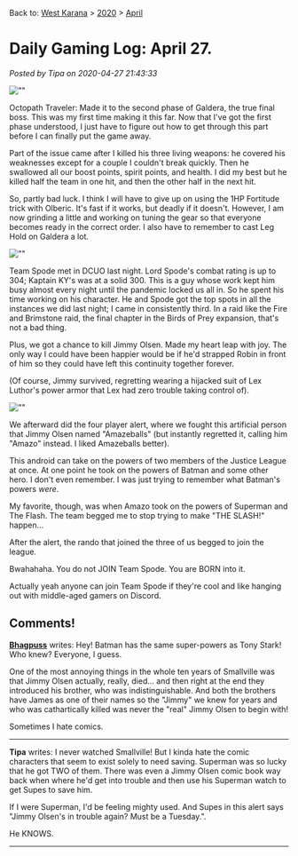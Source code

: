Back to: [West Karana](/posts/westkarana.md) > [2020](/posts/2020/westkarana.md) > [April](./westkarana.md)
# Daily Gaming Log: April 27.

*Posted by Tipa on 2020-04-27 21:43:33*


![\"\"](\"https://chasingdings.com/wp-content/uploads/2020/04/2020042615283300-93C1C73A3BAF9123A15B9B24886B634B-1024x576.jpg\")

Octopath Traveler: Made it to the second phase of Galdera, the true final boss. This was my first time making it this far. Now that I've got the first phase understood, I just have to figure out how to get through this part before I can finally put the game away.



Part of the issue came after I killed his three living weapons: he covered his weaknesses except for a couple I couldn't break quickly. Then he swallowed all our boost points, spirit points, and health. I did my best but he killed half the team in one hit, and then the other half in the next hit.



So, partly bad luck. I think I will have to give up on using the 1HP Fortitude trick with Olberic. It's fast if it works, but deadly if it doesn't. However, I am now grinding a little and working on tuning the gear so that everyone becomes ready in the correct order. I also have to remember to cast Leg Hold on Galdera a lot.



![\"\"](\"https://chasingdings.com/wp-content/uploads/2020/04/MPYR0298_AUDIO-PC-26-22.09.480-1024x576.jpg\")

Team Spode met in DCUO last night. Lord Spode's combat rating is up to 304; Kaptain KY's was at a solid 300. This is a guy whose work kept him busy almost every night until the pandemic locked us all in. So he spent his time working on his character. He and Spode got the top spots in all the instances we did last night; I came in consistently third. In a raid like the Fire and Brimstone raid, the final chapter in the Birds of Prey expansion, that's not a bad thing.



Plus, we got a chance to kill Jimmy Olsen. Made my heart leap with joy. The only way I could have been happier would be if he'd strapped Robin in front of him so they could have left this continuity together forever.



(Of course, Jimmy survived, regretting wearing a hijacked suit of Lex Luthor's power armor that Lex had zero trouble taking control of).



![\"\"](\"https://chasingdings.com/wp-content/uploads/2020/04/MPYR0295_AUDIO-PC-26-22.43.230-1024x576.jpg\")

We afterward did the four player alert, where we fought this artificial person that Jimmy Olsen named \"Amazeballs\" (but instantly regretted it, calling him \"Amazo\" instead. I liked Amazeballs better).



This android can take on the powers of two members of the Justice League at once. At one point he took on the powers of Batman and some other hero. I don't even remember. I was just trying to remember what Batman's powers *were*.





My favorite, though, was when Amazo took on the powers of Superman and The Flash. The team begged me to stop trying to make \"THE SLASH!\" happen...



After the alert, the rando that joined the three of us begged to join the league.



Bwahahaha. You do not JOIN Team Spode. You are BORN into it.



Actually yeah anyone can join Team Spode if they're cool and like hanging out with middle-aged gamers on Discord.



## Comments!

**[Bhagpuss](http://bhagpuss.blogspot.com)** writes: Hey! Batman has the same super-powers as Tony Stark! Who knew? Everyone, I guess.

One of the most annoying things in the whole ten years of Smallville was that Jimmy Olsen actually, really, died... and then right at the end they introduced his brother, who was indistinguishable. And both the brothers have James as one of their names so the \"Jimmy\" we knew for years and who was cathartically killed was never the \"real\" Jimmy Olsen to begin with!

Sometimes I hate comics.

---

**Tipa** writes: I never watched Smallville! But I kinda hate the comic characters that seem to exist solely to need saving. Superman was so lucky that he got TWO of them. There was even a Jimmy Olsen comic book way back when where he'd get into trouble and then use his Superman watch to get Supes to save him.

If I were Superman, I'd be feeling mighty used. And Supes in this alert says \"Jimmy Olsen's in trouble again? Must be a Tuesday.\".

He KNOWS.

---

